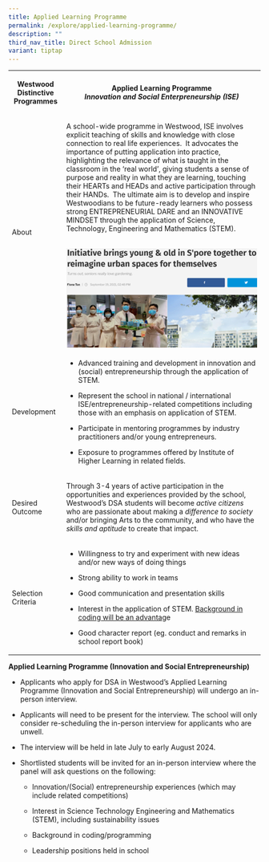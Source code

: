 ```yaml
---
title: Applied Learning Programme
permalink: /explore/applied-learning-programme/
description: ""
third_nav_title: Direct School Admission
variant: tiptap
---
```

<table style="minWidth: 50px">
<colgroup>
<col>
<col>
</colgroup>
<tbody>
<tr>
<th rowspan="1" colspan="1">
<p>Westwood Distinctive Programmes</p>
</th>
<th rowspan="1" colspan="1">
<p>Applied Learning Programme
<br><em>Innovation and Social Enterpreneurship (ISE)</em>
</p>
</th>
</tr>
<tr>
<td rowspan="1" colspan="1">
<p>About</p>
</td>
<td rowspan="1" colspan="1">
<p>A school-wide programme in Westwood, ISE involves explicit teaching of
skills and knowledge with close connection to real life experiences.&nbsp;
It advocates the importance of putting application into practice, highlighting
the relevance of what is taught in the classroom in the ‘real world’, giving
students a sense of purpose and reality in what they are learning, touching
their HEARTs and HEADs and active participation through their HANDs.&nbsp;
The ultimate aim is to develop and inspire Westwoodians to be future-ready
learners who possess strong ENTREPRENEURIAL DARE and an INNOVATIVE MINDSET
through the application of Science, Technology, Engineering and Mathematics
(STEM).
<br>
<br>
</p>
<div class="isomer-image-wrapper">
<img style="width: 100%" height="auto" width="80%" src="/images/dsa%20alp3.png">
</div>
</td>
</tr>
<tr>
<td rowspan="1" colspan="1">
<p>Development</p>
</td>
<td rowspan="1" colspan="1">
<ul>
<li>
<p>Advanced training and development in innovation and (social) entrepreneurship
through the application of STEM.</p>
</li>
<li>
<p>Represent the school in national / international ISE/entrepreneurship-related
competitions including those with an emphasis on application of STEM.&nbsp;&nbsp;</p>
</li>
<li>
<p>Participate in mentoring programmes by industry practitioners and/or young
entrepreneurs.</p>
</li>
<li>
<p>Exposure to programmes offered by Institute of Higher Learning in related
fields.</p>
</li>
</ul>
</td>
</tr>
<tr>
<td rowspan="1" colspan="1">
<p>Desired Outcome</p>
</td>
<td rowspan="1" colspan="1">
<p>Through 3-4 years of active participation in the opportunities and experiences
provided by the school, Westwood’s DSA students will become <em>active citizens</em> who
are passionate about making a <em>difference to society</em> and/or bringing
Arts to the community, and who have the <em>skills and aptitude </em>to
create that impact.</p>
</td>
</tr>
<tr>
<td rowspan="1" colspan="1">
<p>Selection Criteria</p>
</td>
<td rowspan="1" colspan="1">
<ul>
<li>
<p>Willingness to try and experiment with new ideas and/or new ways of doing
things</p>
</li>
<li>
<p>Strong ability to work in teams</p>
</li>
<li>
<p>Good communication and presentation skills&nbsp;</p>
</li>
<li>
<p>Interest in the application of STEM. <u>Background in coding will be an advantag</u>e</p>
</li>
<li>
<p>Good character report (eg. conduct and remarks in school report book)</p>
</li>
</ul>
</td>
</tr>
</tbody>
</table>
<p></p>
<p><strong>Applied Learning Programme (Innovation and Social Entrepreneurship)</strong>
</p>
<ul>
<li>
<p>Applicants who apply for DSA in Westwood’s Applied Learning Programme
(Innovation and Social Entrepreneurship) will undergo an in-person interview.</p>
</li>
<li>
<p>Applicants will need to be present for the interview. The school will
only consider re-scheduling the in-person interview for applicants who
are unwell.</p>
</li>
<li>
<p>The interview will be held in late July to early August 2024.</p>
</li>
<li>
<p>Shortlisted students will be invited for an in-person interview where
the panel will ask questions on the following:</p>
<ul>
<li>
<p>Innovation/(Social) entrepreneurship experiences (which may include related
competitions)</p>
</li>
<li>
<p>Interest in Science Technology Engineering and Mathematics (STEM), including
sustainability issues</p>
</li>
<li>
<p>Background in coding/programming</p>
</li>
<li>
<p>Leadership positions held in school</p>
</li>
</ul>
</li>
</ul>
<p></p>
